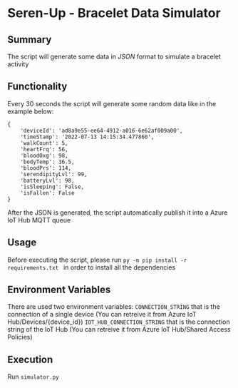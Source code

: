 # Seren-Up - Bracelet Data Simulator
## Summary
The script will generate some data in *JSON* format to simulate a bracelet activity
## Functionality
Every 30 seconds the script will generate some random data like in the example below:
```
{
    'deviceId': 'ad8a9e55-ee64-4912-a016-6e62af009a00',
    'timeStamp': '2022-07-13 14:15:34.477860',
    'walkCount': 5,
    'heartFrq': 56,
    'bloodOxg': 98,
    'bodyTemp': 36.5,
    'bloodPrs': 114,
    'serendipityLvl': 99,
    'batteryLvl': 98,
    'isSleeping': False,
    'isFallen': False
}
```
After the JSON is generated, the script automatically publish it into a Azure IoT Hub MQTT queue
## Usage
Before executing the script, please run ```py -m pip install -r requirements.txt ``` in order to install all the dependencies
## Environment Variables
There are used two environment variables:
```CONNECTION_STRING``` that is the connection of a single device (You can retreive it from Azure IoT Hub/Devices/{device_id})
```IOT_HUB_CONNECTION_STRING``` that is the connection string of the IoT Hub (You can retreive it from Azure IoT Hub/Shared Access Policies)
## Execution
Run ```simulator.py```
